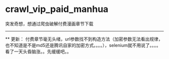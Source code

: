 # crawl_vip_paid_manhua
突发奇想，想通过爬虫破解付费漫画章节下载
***********************************************

** 更新：
付费章节毫无头绪，url参数找不到构造方法（加密参数无法看出规律，也不知道是不是md5还是腾讯自家的加密方式。。。。），selenium就不用说了。。。。看了一天头昏脑涨。。先缓缓吧。。
